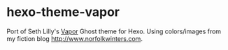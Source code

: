 hexo-theme-vapor
================

Port of Seth Lilly's [Vapor](https://github.com/sethlilly/Vapor) Ghost theme for Hexo. Using colors/images from my fiction blog http://www.norfolkwinters.com.
